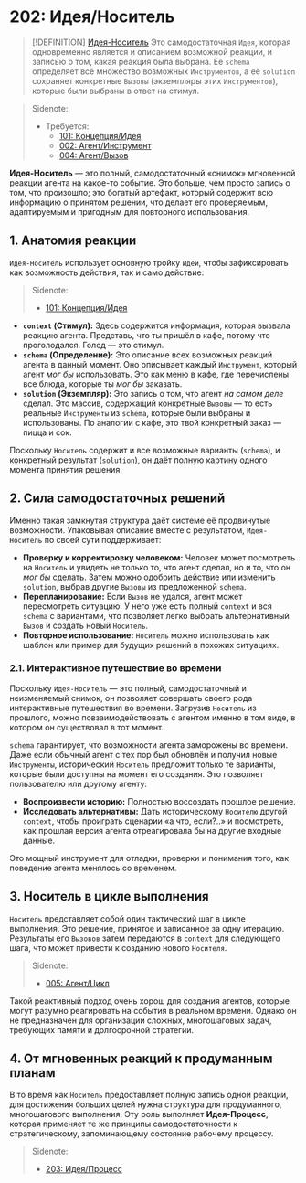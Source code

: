 # 202: Идея/Носитель

> [!DEFINITION] [Идея-Носитель](./000_glossary.md)
> Это самодостаточная `Идея`, которая одновременно является и описанием возможной реакции, и записью о том, какая реакция была выбрана. Её `schema` определяет всё множество возможных `Инструментов`, а её `solution` сохраняет конкретные `Вызовы` (экземпляры этих `Инструментов`), которые были выбраны в ответ на стимул.

> Sidenote:
> - Требуется:
>   - [101: Концепция/Идея](./101_concept_idea.md)
>   - [002: Агент/Инструмент](./002_agent_tool.md)
>   - [004: Агент/Вызов](./004_agent_call.md)

**Идея-Носитель** — это полный, самодостаточный «снимок» мгновенной реакции агента на какое-то событие. Это больше, чем просто запись о том, что произошло; это богатый артефакт, который содержит всю информацию о принятом решении, что делает его проверяемым, адаптируемым и пригодным для повторного использования.

## 1. Анатомия реакции

`Идея-Носитель` использует основную тройку `Идеи`, чтобы зафиксировать как возможность действия, так и само действие:

> Sidenote:
> - [101: Концепция/Идея](./101_concept_idea.md)

- **`context` (Стимул):** Здесь содержится информация, которая вызвала реакцию агента. Представь, что ты пришёл в кафе, потому что проголодался. Голод — это стимул.
- **`schema` (Определение):** Это описание всех возможных реакций агента в данный момент. Оно описывает каждый `Инструмент`, который агент *мог бы* использовать. Это как меню в кафе, где перечислены все блюда, которые ты *мог бы* заказать.
- **`solution` (Экземпляр):** Это запись о том, что агент *на самом деле* сделал. Это массив, содержащий конкретные `Вызовы` — то есть реальные `Инструменты` из `schema`, которые были выбраны и использованы. По аналогии с кафе, это твой конкретный заказ — пицца и сок.

Поскольку `Носитель` содержит и все возможные варианты (`schema`), и конкретный результат (`solution`), он даёт полную картину одного момента принятия решения.

## 2. Сила самодостаточных решений

Именно такая замкнутая структура даёт системе её продвинутые возможности. Упаковывая описание вместе с результатом, `Идея-Носитель` по своей сути поддерживает:

- **Проверку и корректировку человеком:** Человек может посмотреть на `Носитель` и увидеть не только то, что агент сделал, но и то, что он *мог бы* сделать. Затем можно одобрить действие или изменить `solution`, выбрав другие `Вызовы` из предложенной `schema`.
- **Перепланирование:** Если `Вызов` не удался, агент может пересмотреть ситуацию. У него уже есть полный `context` и вся `schema` с вариантами, что позволяет легко выбрать альтернативный `Вызов` и создать новый `Носитель`.
- **Повторное использование:** `Носитель` можно использовать как шаблон или пример для будущих решений в похожих ситуациях.

### 2.1. Интерактивное путешествие во времени

Поскольку `Идея-Носитель` — это полный, самодостаточный и неизменяемый снимок, он позволяет совершать своего рода интерактивные путешествия во времени. Загрузив `Носитель` из прошлого, можно повзаимодействовать с агентом именно в том виде, в котором он существовал в тот момент.

`schema` гарантирует, что возможности агента заморожены во времени. Даже если обычный агент с тех пор был обновлён и получил новые `Инструменты`, исторический `Носитель` предложит только те варианты, которые были доступны на момент его создания. Это позволяет пользователю или другому агенту:

- **Воспроизвести историю:** Полностью воссоздать прошлое решение.
- **Исследовать альтернативы:** Дать историческому `Носителю` другой `context`, чтобы проиграть сценарии «а что, если?..» и посмотреть, как прошлая версия агента отреагировала бы на другие входные данные.

Это мощный инструмент для отладки, проверки и понимания того, как поведение агента менялось со временем.

## 3. Носитель в цикле выполнения

`Носитель` представляет собой один тактический шаг в цикле выполнения. Это решение, принятое и записанное за одну итерацию. Результаты его `Вызовов` затем передаются в `context` для следующего шага, что может привести к созданию нового `Носителя`.

> Sidenote:
> - [005: Агент/Цикл](./005_agent_loop.md)

Такой реактивный подход очень хорош для создания агентов, которые могут разумно реагировать на события в реальном времени. Однако он не предназначен для организации сложных, многошаговых задач, требующих памяти и долгосрочной стратегии.

## 4. От мгновенных реакций к продуманным планам

В то время как `Носитель` предоставляет полную запись одной реакции, для достижения больших целей нужна структура для продуманного, многошагового выполнения. Эту роль выполняет **Идея-Процесс**, которая применяет те же принципы самодостаточности к стратегическому, запоминающему состояние рабочему процессу.

> Sidenote:
> - [203: Идея/Процесс](./203_idea_process.md)
